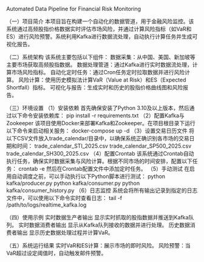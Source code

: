 Automated Data Pipeline for Financial Risk Monitoring

（一）项目简介
本项目旨在构建一个自动化的数据管道，用于金融风险监控。该系统通过高频股指价格数据实时评估市场风险，并通过计算风险指标（如VaR和ES）进行风险预警。系统利用Kafka进行数据流处理，自动执行计算任务并生成可视化报告。

（二）系统架构
该系统主要包括以下组件：
数据采集：从中国、美国、新加坡等主要市场获取高频股指数据。
数据处理管道：通过Kafka进行实时数据流处理，计算市场风险指标。
自动化定时任务：通过Cron任务定时拉取数据并进行风险计算。
风险计算：使用历史模拟法计算VaR（Value at Risk）和ES（Expected Shortfall）指标。
可视化与报告：生成实时和历史的股指价格曲线图和风险报告。

（三）环境设置
（1）安装依赖
首先确保安装了Python 3.10及以上版本，然后通过以下命令安装依赖库：
pip install -r requirements.txt
（2）配置Kafka与Zookeeper
该项目使用Docker来部署Kafka和Zookeeper。在项目根目录下运行以下命令来启动相关服务：
docker-compose up -d
（3）设置交易日历文件
将以下CSV文件放入trade_calendar/目录中，以确保系统正确识别各市场的交易日期和时间：
trade_calendar_STI_2025.csv
trade_calendar_SP500_2025.csv
trade_calendar_SH300_2025.csv
（4）配置Crontab
该系统通过Crontab自动执行任务，确保实时数据采集与风险计算。根据不同市场的时间安排，配置以下任务：
crontab -e
然后在Crontab配置文件中添加定时任务。
（5）手动测试
在启用自动调度之前，可以手动执行以下Python脚本进行测试：
python kafka/producer.py
python kafka/consumer.py
python kafka/consumer_history.py
（6）日志监控
系统会将所有输出记录到指定的日志文件中，可以使用以下命令实时查看日志：
tail -f /path/to/logs/realtime_kafka.log

（四）使用示例
实时数据生产者输出
显示实时抓取的股指数据并推送到Kafka队列。
实时数据消费者输出
显示从Kafka队列接收的数据并进行处理。
历史数据消费者输出
显示历史数据处理过程并计算VaR。

（五）系统运行结果
实时VaR和ES计算：展示市场的即时风险。
风险预警：当VaR超过设定阈值时，自动触发邮件预警。
